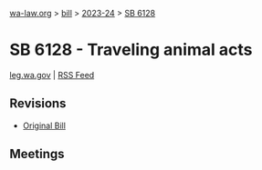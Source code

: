 [wa-law.org](/) > [bill](/bill/) > [2023-24](/bill/2023-24/) > [SB 6128](/bill/2023-24/sb/6128/)

# SB 6128 - Traveling animal acts
[leg.wa.gov](https://app.leg.wa.gov/billsummary?BillNumber=6128&Year=2023&Initiative=false) | [RSS Feed](./rss.xml)

## Revisions
* [Original Bill](1/)

## Meetings